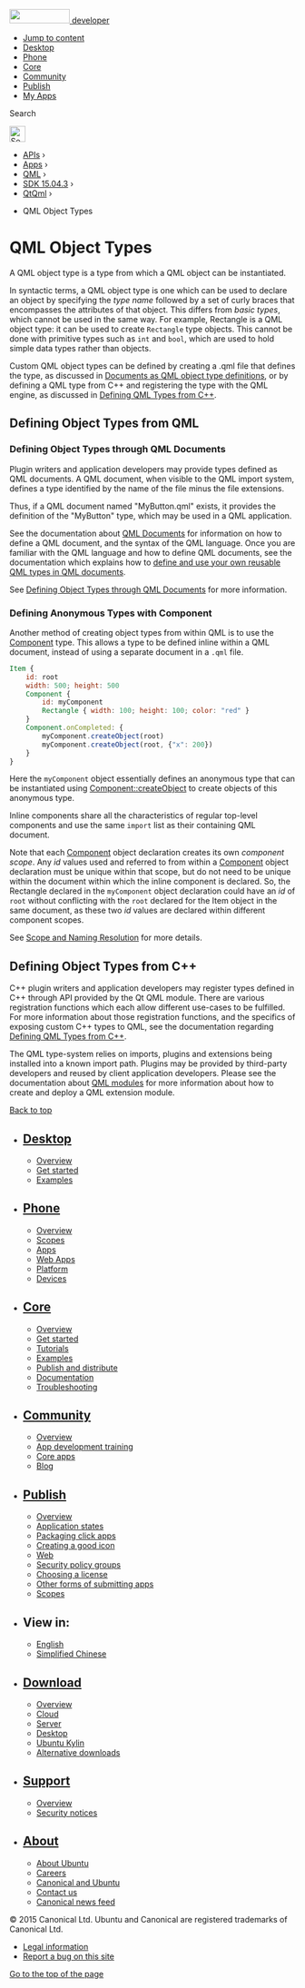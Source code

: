 <a href="https://developer.ubuntu.com/" class="logo-ubuntu"><img src="https://developer.ubuntu.com/assets/sites/ubuntu/latest/u/img/logos/logo-ubuntu-orange.svg" width="106" height="25" /> <span>developer</span></a>

-   [Jump to content](index.html#main-content)
-   [Desktop](https://developer.ubuntu.com/en/desktop/)
-   [Phone](https://developer.ubuntu.com/en/phone/)
-   [Core](https://developer.ubuntu.com/core)
-   [Community](https://developer.ubuntu.com/en/community/)
-   [Publish](https://developer.ubuntu.com/en/publish/)
-   [My Apps](https://myapps.developer.ubuntu.com/)

Search

<img src="https://developer.ubuntu.com/assets/sites/ubuntu/latest/u/img/search-white.svg" alt="Search" height="28" />

-   [APIs](../../../../index.html) ›
-   [Apps](../../../index.html) ›
-   [QML](../../index.html) ›
-   <a href="../index.html" class="sub-nav-item">SDK 15.04.3</a> ›
-   <a href="../QtQml/index.html" class="sub-nav-item">QtQml</a> ›

<!-- -->

-   QML Object Types

QML Object Types
================

<span class="subtitle"></span>
<span id="details"></span>
A QML object type is a type from which a QML object can be instantiated.

In syntactic terms, a QML object type is one which can be used to declare an object by specifying the *type name* followed by a set of curly braces that encompasses the attributes of that object. This differs from *basic types*, which cannot be used in the same way. For example, Rectangle is a QML object type: it can be used to create `Rectangle` type objects. This cannot be done with primitive types such as `int` and `bool`, which are used to hold simple data types rather than objects.

Custom QML object types can be defined by creating a .qml file that defines the type, as discussed in [Documents as QML object type definitions](../QtQml.qtqml-documents-definetypes/index.html), or by defining a QML type from C++ and registering the type with the QML engine, as discussed in [Defining QML Types from C++](../QtQml.qtqml-cppintegration-definetypes/index.html).

<span id="defining-object-types-from-qml"></span>
Defining Object Types from QML
------------------------------

<span id="defining-object-types-through-qml-documents"></span>
### Defining Object Types through QML Documents

Plugin writers and application developers may provide types defined as QML documents. A QML document, when visible to the QML import system, defines a type identified by the name of the file minus the file extensions.

Thus, if a QML document named "MyButton.qml" exists, it provides the definition of the "MyButton" type, which may be used in a QML application.

See the documentation about [QML Documents](../QtQml.qtqml-documents-topic/index.html) for information on how to define a QML document, and the syntax of the QML language. Once you are familiar with the QML language and how to define QML documents, see the documentation which explains how to [define and use your own reusable QML types in QML documents](../QtQml.qtqml-documents-definetypes/index.html).

See [Defining Object Types through QML Documents](../QtQml.qtqml-documents-definetypes/index.html) for more information.

<span id="defining-anonymous-types-with-component"></span>
### Defining Anonymous Types with Component

Another method of creating object types from within QML is to use the [Component](../QtQml.Component/index.html) type. This allows a type to be defined inline within a QML document, instead of using a separate document in a `.qml` file.

``` qml
Item {
    id: root
    width: 500; height: 500
    Component {
        id: myComponent
        Rectangle { width: 100; height: 100; color: "red" }
    }
    Component.onCompleted: {
        myComponent.createObject(root)
        myComponent.createObject(root, {"x": 200})
    }
}
```

Here the `myComponent` object essentially defines an anonymous type that can be instantiated using [Component::createObject](../QtQml.Component/index.html#createObject-method) to create objects of this anonymous type.

Inline components share all the characteristics of regular top-level components and use the same `import` list as their containing QML document.

Note that each [Component](../QtQml.Component/index.html) object declaration creates its own *component scope*. Any *id* values used and referred to from within a [Component](../QtQml.Component/index.html) object declaration must be unique within that scope, but do not need to be unique within the document within which the inline component is declared. So, the Rectangle declared in the `myComponent` object declaration could have an *id* of `root` without conflicting with the `root` declared for the Item object in the same document, as these two *id* values are declared within different component scopes.

See [Scope and Naming Resolution](../QtQml.qtqml-documents-scope/index.html) for more details.

<span id="defining-object-types-from-c"></span>
Defining Object Types from C++
------------------------------

C++ plugin writers and application developers may register types defined in C++ through API provided by the Qt QML module. There are various registration functions which each allow different use-cases to be fulfilled. For more information about those registration functions, and the specifics of exposing custom C++ types to QML, see the documentation regarding [Defining QML Types from C++](../QtQml.qtqml-cppintegration-definetypes/index.html).

The QML type-system relies on imports, plugins and extensions being installed into a known import path. Plugins may be provided by third-party developers and reused by client application developers. Please see the documentation about [QML modules](../QtQml.qtqml-modules-topic/index.html) for more information about how to create and deploy a QML extension module.

[Back to top](index.html#)

-   [Desktop](https://developer.ubuntu.com/en/desktop/)
    ---------------------------------------------------

    -   [Overview](https://developer.ubuntu.com/en/desktop/)
    -   [Get started](http://snapcraft.io/?utm_source=developer.ubuntu.com&utm_medium=devportal&utm_term=snaps%20snapcraft%20desktop&utm_content=menu&utm_campaign=duc_snappers)
    -   [Examples](https://github.com/ubuntu/snappy-playpen)

-   [Phone](https://developer.ubuntu.com/en/phone/)
    -----------------------------------------------

    -   [Overview](https://developer.ubuntu.com/en/phone/)
    -   [Scopes](https://developer.ubuntu.com/en/phone/scopes/)
    -   [Apps](https://developer.ubuntu.com/en/phone/apps/)
    -   [Web Apps](https://developer.ubuntu.com/en/phone/web/)
    -   [Platform](https://developer.ubuntu.com/en/phone/platform/)
    -   [Devices](https://developer.ubuntu.com/en/phone/devices/)

-   [Core](https://developer.ubuntu.com/core)
    -----------------------------------------

    -   [Overview](https://developer.ubuntu.com/core)
    -   [Get started](https://developer.ubuntu.com/core/get-started)
    -   [Tutorials](https://developer.ubuntu.com/core/tutorials)
    -   [Examples](https://developer.ubuntu.com/core/examples)
    -   [Publish and distribute](https://developer.ubuntu.com/core/publish-and-distribute)
    -   [Documentation](https://developer.ubuntu.com/core/documentation)
    -   [Troubleshooting](https://developer.ubuntu.com/core/troubleshooting)

-   [Community](https://developer.ubuntu.com/en/community/)
    -------------------------------------------------------

    -   [Overview](https://developer.ubuntu.com/en/community/)
    -   [App development training](https://developer.ubuntu.com/en/community/training/)
    -   [Core apps](https://developer.ubuntu.com/en/community/core-apps/)
    -   [Blog](https://developer.ubuntu.com/en/community/blog/)

-   [Publish](https://developer.ubuntu.com/en/publish/)
    ---------------------------------------------------

    -   [Overview](https://developer.ubuntu.com/en/publish/)
    -   [Application states](https://developer.ubuntu.com/en/publish/application-states/)
    -   [Packaging click apps](https://developer.ubuntu.com/en/publish/packaging-click-apps/)
    -   [Creating a good icon](https://developer.ubuntu.com/en/publish/creating-a-good-icon/)
    -   [Web](https://developer.ubuntu.com/en/publish/web/)
    -   [Security policy groups](https://developer.ubuntu.com/en/publish/security-policy-groups/)
    -   [Choosing a license](https://developer.ubuntu.com/en/publish/choosing-a-license/)
    -   [Other forms of submitting apps](https://developer.ubuntu.com/en/publish/other-forms-of-submitting-apps/)
    -   [Scopes](https://developer.ubuntu.com/en/publish/scopes/)

-   View in:
    --------

    -   [English](index.html "Change to language: English")
    -   [Simplified Chinese](index.html "Change to language: Simplified Chinese")

-   [Download](http://ubuntu.com/download/)
    ---------------------------------------

    -   [Overview](http://ubuntu.com/download)
    -   [Cloud](http://ubuntu.com/download/cloud)
    -   [Server](http://ubuntu.com/download/server)
    -   [Desktop](http://ubuntu.com/download/desktop)
    -   [Ubuntu Kylin](http://ubuntu.com/download/ubuntu-kylin)
    -   [Alternative downloads](http://ubuntu.com/download/alternative-downloads)

-   [Support](http://ubuntu.com/support/)
    -------------------------------------

    -   [Overview](http://ubuntu.com/support)
    -   [Security notices](http://www.ubuntu.com/usn/)

-   [About](http://ubuntu.com/about/)
    ---------------------------------

    -   [About Ubuntu](http://ubuntu.com/about/about-ubuntu)
    -   [Careers](http://www.canonical.com/careers)
    -   [Canonical and Ubuntu](http://ubuntu.com/about/canonical-and-ubuntu)
    -   [Contact us](http://ubuntu.com/about/contact-us)
    -   [Canonical news feed](http://insights.ubuntu.com/feed/)

© 2015 Canonical Ltd. Ubuntu and Canonical are registered trademarks of Canonical Ltd.

-   [Legal information](http://www.ubuntu.com/legal)
-   [Report a bug on this site](https://bugs.launchpad.net/developer-ubuntu-com/)

<span class="accessibility-aid">[Go to the top of the page](index.html#)</span>
